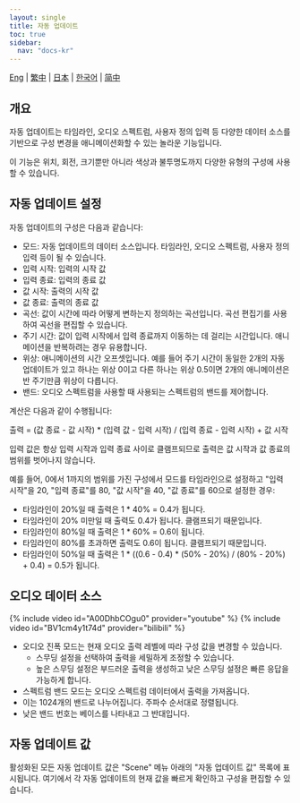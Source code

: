 ```yaml
---
layout: single
title: 자동 업데이트
toc: true
sidebar:
  nav: "docs-kr"
---
```

[Eng](/dancexr/features/autoupdate) | [繁中](/tw/dancexr/features/autoupdate) | [日本](/jp/dancexr/features/autoupdate) | [한국어](/kr/dancexr/features/autoupdate) | [简中](/zh/dancexr/features/autoupdate)


## 개요
자동 업데이트는 타임라인, 오디오 스펙트럼, 사용자 정의 입력 등 다양한 데이터 소스를 기반으로 구성 변경을 애니메이션화할 수 있는 놀라운 기능입니다.

이 기능은 위치, 회전, 크기뿐만 아니라 색상과 불투명도까지 다양한 유형의 구성에 사용할 수 있습니다.

## 자동 업데이트 설정
자동 업데이트의 구성은 다음과 같습니다:
* 모드: 자동 업데이트의 데이터 소스입니다. 타임라인, 오디오 스펙트럼, 사용자 정의 입력 등이 될 수 있습니다.
* 입력 시작: 입력의 시작 값
* 입력 종료: 입력의 종료 값
* 값 시작: 출력의 시작 값
* 값 종료: 출력의 종료 값
* 곡선: 값이 시간에 따라 어떻게 변하는지 정의하는 곡선입니다. 곡선 편집기를 사용하여 곡선을 편집할 수 있습니다.
* 주기 시간: 값이 입력 시작에서 입력 종료까지 이동하는 데 걸리는 시간입니다. 애니메이션을 반복하려는 경우 유용합니다.
* 위상: 애니메이션의 시간 오프셋입니다. 예를 들어 주기 시간이 동일한 2개의 자동 업데이트가 있고 하나는 위상 0이고 다른 하나는 위상 0.5이면 2개의 애니메이션은 반 주기만큼 위상이 다릅니다.
* 밴드: 오디오 스펙트럼을 사용할 때 사용되는 스펙트럼의 밴드를 제어합니다.

계산은 다음과 같이 수행됩니다:

출력 = (값 종료 - 값 시작) * (입력 값 - 입력 시작) / (입력 종료 - 입력 시작) + 값 시작

입력 값은 항상 입력 시작과 입력 종료 사이로 클램프되므로 출력은 값 시작과 값 종료의 범위를 벗어나지 않습니다.

예를 들어, 0에서 1까지의 범위를 가진 구성에서 모드를 타임라인으로 설정하고 "입력 시작"을 20, "입력 종료"를 80, "값 시작"을 40, "값 종료"를 60으로 설정한 경우:
* 타임라인이 20%일 때 출력은 1 * 40% = 0.4가 됩니다.
* 타임라인이 20% 미만일 때 출력도 0.4가 됩니다. 클램프되기 때문입니다.
* 타임라인이 80%일 때 출력은 1 * 60% = 0.6이 됩니다.
* 타임라인이 80%를 초과하면 출력도 0.6이 됩니다. 클램프되기 때문입니다.
* 타임라인이 50%일 때 출력은 1 * ((0.6 - 0.4) * (50% - 20%) / (80% - 20%) + 0.4) = 0.5가 됩니다.

## 오디오 데이터 소스
{% include video id="A00DhbCOgu0" provider="youtube" %}
{% include video id="BV1cm4y1t74d" provider="bilibili" %}

* 오디오 진폭 모드는 현재 오디오 출력 레벨에 따라 구성 값을 변경할 수 있습니다.
    * 스무딩 설정을 선택하여 출력을 세밀하게 조정할 수 있습니다.
    * 높은 스무딩 설정은 부드러운 출력을 생성하고 낮은 스무딩 설정은 빠른 응답을 가능하게 합니다.
* 스펙트럼 밴드 모드는 오디오 스펙트럼 데이터에서 출력을 가져옵니다.
* 이는 1024개의 밴드로 나누어집니다. 주파수 순서대로 정렬됩니다.
* 낮은 밴드 번호는 베이스를 나타내고 그 반대입니다.

## 자동 업데이트 값
활성화된 모든 자동 업데이트 값은 "Scene" 메뉴 아래의 "자동 업데이트 값" 목록에 표시됩니다. 여기에서 각 자동 업데이트의 현재 값을 빠르게 확인하고 구성을 편집할 수 있습니다.